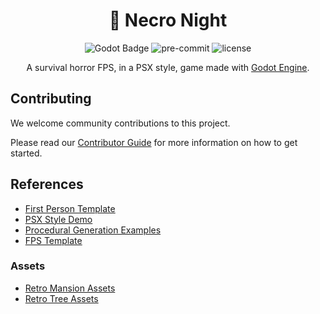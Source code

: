 
<div align="center">

# 👻 Necro Night

![Godot Badge](https://img.shields.io/badge/godot-3.5-blue?logo=Godot-Engine&logoColor=white) ![pre-commit](https://img.shields.io/badge/pre--commit-enabled-brightgreen?logo=pre-commit&logoColor=white) ![license](https://img.shields.io/badge/license-MIT-green?logo=open-source-initiative&logoColor=white)

A survival horror FPS, in a PSX style, game made with [Godot Engine](https://godotengine.org/).

</div>

## Contributing

We welcome community contributions to this project.

Please read our [Contributor Guide](CONTRIBUTING.md) for more information on how to get started.

## References

- [First Person Template](https://github.com/Whimfoome/godot-FirstPersonStarter)
- [PSX Style Demo](https://github.com/MenacingMecha/godot-psx-style-demo)
- [Procedural Generation Examples](https://github.com/GDQuest/godot-procedural-generation)
- [FPS Template](https://github.com/Droivox/Godot-Engine-FPS)

### Assets

* [Retro Mansion Assets](https://porkbellygames.itch.io/retro-mansion-assets-demo)
* [Retro Tree Assets](https://elegantcrow.itch.io/psx-retro-style-tree-pack)
